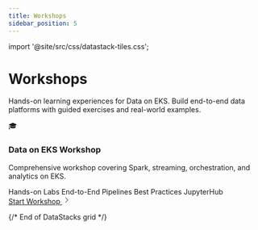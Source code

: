 ```yaml
---
title: Workshops
sidebar_position: 5
---
```


import '@site/src/css/datastack-tiles.css';

# Workshops

Hands-on learning experiences for Data on EKS. Build end-to-end data platforms with guided exercises and real-world examples.

<div className="datastacks-grid">

<div className="datastack-card">
<div className="datastack-header">
<div className="datastack-icon">🎓</div>
<div className="datastack-content">
<h3>Data on EKS Workshop</h3>
<p className="datastack-description">Comprehensive workshop covering Spark, streaming, orchestration, and analytics on EKS.</p>
</div>
</div>
<div className="datastack-features">
<span className="feature-tag">Hands-on Labs</span>
<span className="feature-tag">End-to-End Pipelines</span>
<span className="feature-tag">Best Practices</span>
<span className="feature-tag">JupyterHub</span>
</div>
<div className="datastack-footer">
<a href="/data-on-eks/docs/datastacks/workshops/workshop/" className="datastack-link">
<span>Start Workshop</span>
<svg className="arrow-icon" width="16" height="16" viewBox="0 0 16 16" fill="none">
<path d="M6 3l5 5-5 5" stroke="currentColor" strokeWidth="2" strokeLinecap="round" strokeLinejoin="round"/>
</svg>
</a>
</div>
</div>

</div>

{/* End of DataStacks grid */}
